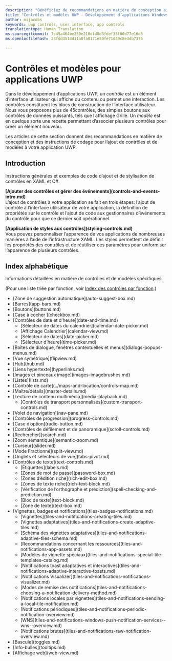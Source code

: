 ```yaml
---
description: "Bénéficiez de recommandations en matière de conception ainsi que d’instructions de codage pour l’ajout de contrôles et de modèles à votre application UWP. Vous trouverez plus de 45contrôles puissants utilisables avec votre application."
title: "Contrôles et modèles UWP - Développement d’applications Windows"
author: mijacobs
keywords: uwp controls, user interface, app controls
translationtype: Human Translation
ms.sourcegitcommit: 7c45a464be250e210df48d3fdef35f00d77e16d5
ms.openlocfilehash: 23fdd3513d11a0fa0171e50fe71d49c8e3db7376

---
```

<link rel="stylesheet" href="https://az835927.vo.msecnd.net/sites/uwp/Resources/css/custom.css"> 


# Contrôles et modèles pour applications UWP

Dans le développement d’applications UWP, un <i>contrôle</i> est un élément d’interface utilisateur qui affiche du contenu ou permet une interaction. Les contrôles constituent les blocs de construction de l’interface utilisateur. Nous vous proposons plus de 45contrôles, des simples boutons aux contrôles de données puissants, tels que l’affichage Grille. Un <i>modèle</i> est en quelque sorte une recette permettant d’associer plusieurs contrôles pour créer un élément nouveau.

Les articles de cette section donnent des recommandations en matière de conception et des instructions de codage pour l’ajout de contrôles et de modèles à votre application UWP. 

## Introduction

Instructions générales et exemples de code d’ajout et de stylisation de contrôles en XAML et C#.

<div class="side-by-side">
<div class="side-by-side-content">
  <div class="side-by-side-content-left">
   <p><b>[Ajouter des contrôles et gérer des événements](controls-and-events-intro.md)</b> <br/>
L’ajout de contrôles à votre application se fait en trois étapes: l’ajout de contrôle à l’interface utilisateur de votre application, la définition de propriétés sur le contrôle et l’ajout de code aux gestionnaires d’événements du contrôle pour que ce dernier soit opérationnel.</li>
</ul> 
</p>
  </div>
  <div class="side-by-side-content-right">
   <p><b>[Application de styles aux contrôles](styling-controls.md)</b> <br/>
Vous pouvez personnaliser l’apparence de vos applications de nombreuses manières à l’aide de l’infrastructure XAML. Les styles permettent de définir les propriétés des contrôles et de réutiliser ces paramètres pour uniformiser l’apparence de plusieurs contrôles.</p>
  </div>
</div>
</div>

## Index alphabétique 

Informations détaillées en matière de contrôles et de modèles spécifiques.

(Pour une liste triée par fonction, voir [Index des contrôles par fonction](controls-by-function.md).)

<div class="uwpd-list-of-links">
<ul>

<li>[Zone de suggestion automatique](auto-suggest-box.md)</li>

<li>[Barres](app-bars.md)</li>

<li>[Boutons](buttons.md)</li>

<li>[Case à cocher ](checkbox.md)</li>

<li>[Contrôles de date et d’heure](date-and-time.md)
<ul>

<li>[Sélecteur de dates du calendrier](calendar-date-picker.md)</li>

<li>[Affichage Calendrier](calendar-view.md)</li>

<li>[Sélecteur de dates](date-picker.md)</li>

<li>[Sélecteur d’heure](time-picker.md)</li>
</ul>
</li>


<li>[Boîtes de dialogue, fenêtres contextuelles et menus](dialogs-popups-menus.md)</li>

<li>[Vue symétrique](flipview.md)</li>

<li>[Hub](hub.md)</li>

<li>[Liens hypertexte](hyperlinks.md)</li>

<li>[Images et pinceaux image](images-imagebrushes.md)</li>

<li>[Listes](lists.md)</li>

<li>[Contrôle de carte](../maps-and-location/controls-map.md)</li>

<li>[Maître/détails](master-details.md)</li>

<li>[Lecture de contenu multimédia](media-playback.md)
<ul>
<li>[Contrôles de transport personnalisés](custom-transport-controls.md)</li>
</ul>
</li>

<li>[Volet de navigation](nav-pane.md)</li>

<li>[Contrôles de progression](progress-controls.md)</li>

<li>[Case d’option](radio-button.md)</li>

<li>[Contrôles de défilement et de panoramique](scroll-controls.md)</li>

<li>[Rechercher](search.md)</li>

<li>[Zoom sémantique](semantic-zoom.md)</li>

<li>[Curseur](slider.md)</li>

<li>[Mode Fractionné](split-view.md)</li>

<li>[Onglets et sélecteurs de vue](tabs-pivot.md)</li>

<li>[Contrôles de texte](text-controls.md)
<ul>

<li>[Étiquettes](labels.md)</li>

<li>[Zones de mot de passe](password-box.md)</li>

<li>[Zones d’édition riche](rich-edit-box.md)</li>

<li>[Zones de texte riche](rich-text-block.md)</li>

<li>[Vérification de l’orthographe et prédiction](spell-checking-and-prediction.md)</li>

<li>[Bloc de texte](text-block.md)</li>

<li>[Zone de texte](text-box.md)</li>
</ul>
</li>



<li>[Vignettes, badges et notifications](tiles-badges-notifications.md)
<ul>

<li>[Vignettes](tiles-and-notifications-creating-tiles.md)</li>

<li>[Vignettes adaptatives](tiles-and-notifications-create-adaptive-tiles.md)</li>

<li>[Schéma des vignettes adaptatives](tiles-and-notifications-adaptive-tiles-schema.md)</li>

<li>[Recommandations concernant les ressources](tiles-and-notifications-app-assets.md)</li>

<li>[Modèles de vignette spéciaux](tiles-and-notifications-special-tile-templates-catalog.md)</li>

<li>[Notifications toast adaptatives et interactives](tiles-and-notifications-adaptive-interactive-toasts.md)</li>

<li>[Notifications Visualizer](tiles-and-notifications-notifications-visualizer.md)</li>

<li>[Modes de remise des notifications](tiles-and-notifications-choosing-a-notification-delivery-method.md)</li>

<li>[Notifications locales par vignettes](tiles-and-notifications-sending-a-local-tile-notification.md)</li>

<li>[Notifications périodiques](tiles-and-notifications-periodic-notification-overview.md)</li>

<li>[WNS](tiles-and-notifications-windows-push-notification-services--wns--overview.md)</li>

<li>[Notifications brutes](tiles-and-notifications-raw-notification-overview.md)</li>
</ul>
</li>


<li>[Bascule](toggles.md)</li>
<li>[Info-bulles](tooltips.md)</li>

<li>[Affichage web](web-view.md)</li>
</ul>
</div>



<!--HONumber=Jul16_HO2-->


